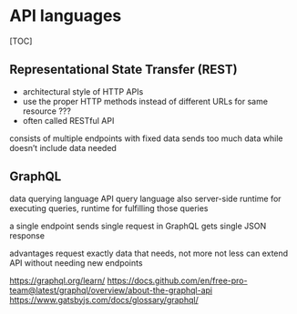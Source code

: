 # API languages

[TOC]

<!-- ToDo: finish -->

## Representational State Transfer (REST)

- architectural style of HTTP APIs
- use the proper HTTP methods instead of different URLs for same resource ???
- often called RESTful API

consists of multiple endpoints with fixed data
sends too much data while doesn’t include data needed

## GraphQL

data querying language
API query language
also server-side runtime for executing queries, runtime for fulfilling those queries

a single endpoint
sends single request in GraphQL
gets single JSON response

advantages
  request exactly data that needs, not more not less
  can extend API without needing new endpoints


https://graphql.org/learn/
https://docs.github.com/en/free-pro-team@latest/graphql/overview/about-the-graphql-api
  https://www.gatsbyjs.com/docs/glossary/graphql/